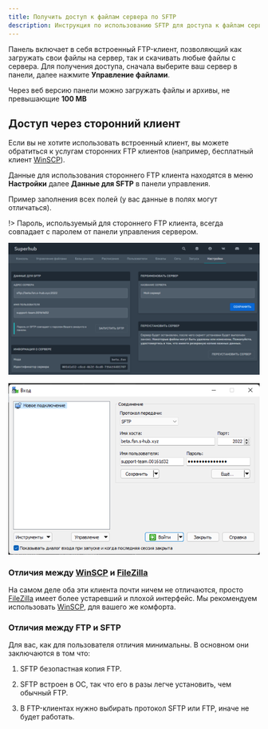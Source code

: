 ```yaml
---
title: Получить доступ к файлам сервера по SFTP
description: Инструкция по использованию SFTP для доступа к файлам сервера.
---
```


Панель включает в себя встроенный FTP-клиент, позволяющий как загружать свои файлы на сервер, так и скачивать любые файлы с сервера.
Для получения доступа, сначала выберите ваш сервер в панели, далее нажмите **Управление файлами**.

Через веб версию панели можно загружать файлы и архивы, не превышающие **100 MB**

## Доступ через сторонний клиент
Если вы не хотите использовать встроенный клиент, вы можете обратиться к услугам сторонних FTP клиентов (например, бесплатный клиент [WinSCP]). 

Данные для использования стороннего FTP клиента находятся в меню **Настройки** далее **Данные для SFTP** в панели управления.

Пример заполнения всех полей (у вас данные в полях могут отличаться).

!> Пароль, используемый для стороннего FTP клиента, всегда совпадает с паролем от панели управления сервером.

![Скриншот панели с данными SFTP](/images/guides/use-sftp/sftp-data-in-panel.png)

![Скриншот WinSCP с примером введенных данных](/images/guides/use-sftp/sftp-data-in-winscp.png)

### Отличия между [WinSCP] и [FileZilla]

На самом деле оба эти клиента почти ничем не отличаются, просто [FileZilla] имеет более устаревший и плохой интерфейс. Мы рекомендуем использовать [WinSCP], для вашего же комфорта.

### Отличия между FTP и SFTP

Для вас, как для пользователя отличия минимальны. В основном они заключаются в том что:

1. SFTP безопастная копия FTP.

2. SFTP встроен в OC, так что его в разы легче установить, чем обычный FTP.

3. В FTP-клиентах нужно выбирать протокол SFTP или FTP, иначе не будет работать.



[WinSCP]: https://winscp.net/eng/docs/lang:ru
[FileZilla]: https://filezilla.ru
